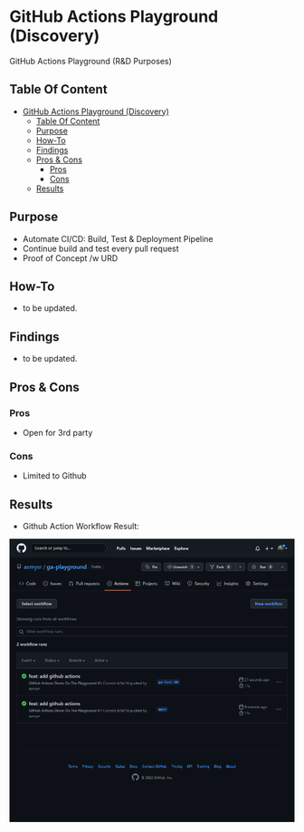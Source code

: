 # GitHub Actions Playground (Discovery)
 GitHub Actions Playground (R&D Purposes)

 ## Table Of Content
- [GitHub Actions Playground (Discovery)](#github-actions-playground-discovery)
  - [Table Of Content](#table-of-content)
  - [Purpose](#purpose)
  - [How-To](#how-to)
  - [Findings](#findings)
  - [Pros & Cons](#pros--cons)
    - [Pros](#pros)
    - [Cons](#cons)
  - [Results](#results)

## Purpose

* Automate CI/CD: Build, Test & Deployment Pipeline
* Continue build and test every pull request
* Proof of Concept /w URD

## How-To 

- to be updated.

## Findings

- to be updated.

## Pros & Cons

### Pros

* Open for 3rd party

### Cons

* Limited to Github

## Results

- Github Action Workflow Result:

![github](/assets/workflow_results.png)
